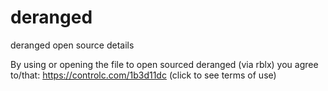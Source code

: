 # deranged
deranged open source details

By using or opening the file to open sourced deranged (via rblx) you agree to/that:
https://controlc.com/1b3d11dc (click to see terms of use)

 
